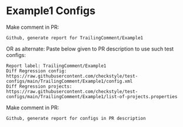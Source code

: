 # Example1 Configs
Make comment in PR:
```
Github, generate report for TrailingComment/Example1
```
OR as alternate:
Paste below given to PR description to use such test configs:
```
Report label: TrailingComment/Example1
Diff Regression config: https://raw.githubusercontent.com/checkstyle/test-configs/main/TrailingComment/Example1/config.xml
Diff Regression projects: https://raw.githubusercontent.com/checkstyle/test-configs/main/TrailingComment/Example1/list-of-projects.properties
```
Make comment in PR:
```
Github, generate report for configs in PR description
```
